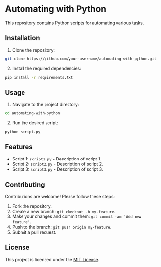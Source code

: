 # Automating with Python

This repository contains Python scripts for automating various tasks.

## Installation

1. Clone the repository:

```bash
git clone https://github.com/your-username/automating-with-python.git
```

2. Install the required dependencies:

```bash
pip install -r requirements.txt
```

## Usage

1. Navigate to the project directory:

```bash
cd automating-with-python
```

2. Run the desired script:

```bash
python script.py
```

## Features

- Script 1: `script1.py` - Description of script 1.
- Script 2: `script2.py` - Description of script 2.
- Script 3: `script3.py` - Description of script 3.

## Contributing

Contributions are welcome! Please follow these steps:

1. Fork the repository.
2. Create a new branch: `git checkout -b my-feature`.
3. Make your changes and commit them: `git commit -am 'Add new feature'`.
4. Push to the branch: `git push origin my-feature`.
5. Submit a pull request.

## License

This project is licensed under the [MIT License](LICENSE).
